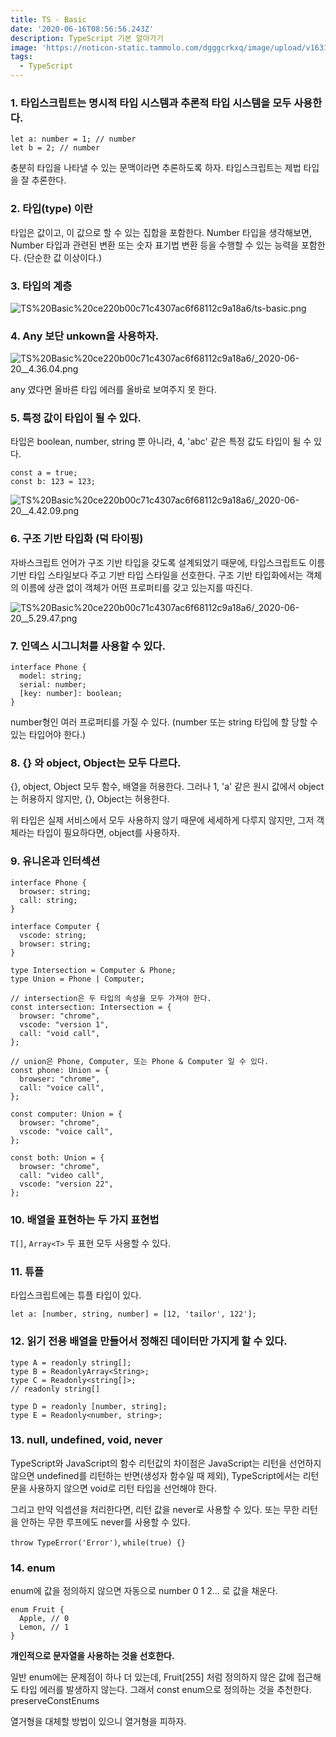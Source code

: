 ```yaml
---
title: TS - Basic
date: '2020-06-16T08:56:56.243Z'
description: TypeScript 기본 알아가기
image: 'https://noticon-static.tammolo.com/dgggcrkxq/image/upload/v1631952586/tlog/cover/typescript_edpims.jpg'
tags:
  - TypeScript
---
```


### 1. 타입스크립트는 명시적 타입 시스템과 추론적 타입 시스템을 모두 사용한다.

```tsx
let a: number = 1; // number
let b = 2; // number
```

충분히 타입을 나타낼 수 있는 문맥이라면 추론하도록 하자. 타입스크립트는 제법 타입을 잘 추론한다.

### 2. 타입(type) 이란

타입은 값이고, 이 값으로 할 수 있는 집합을 포함한다. Number 타입을 생각해보면, Number 타입과 관련된 변환 또는 숫자 표기법 변환 등을 수행할 수 있는 능력을 포함한다. (단순한 값 이상이다.)

### 3. 타입의 계층

![TS%20Basic%20ce220b00c71c4307ac6f68112c9a18a6/ts-basic.png](TS%20Basic%20ce220b00c71c4307ac6f68112c9a18a6/ts-basic.png)

### 4. Any 보단 unkown을 사용하자.

![TS%20Basic%20ce220b00c71c4307ac6f68112c9a18a6/_2020-06-20__4.36.04.png](TS%20Basic%20ce220b00c71c4307ac6f68112c9a18a6/_2020-06-20__4.36.04.png)

any 였다면 올바른 타입 에러를 올바로 보여주지 못 한다.

### 5. 특정 값이 타입이 될 수 있다.

타입은 boolean, number, string 뿐 아니라, 4, 'abc' 같은 특정 값도 타입이 될 수 있다.

```tsx
const a = true;
const b: 123 = 123;
```

![TS%20Basic%20ce220b00c71c4307ac6f68112c9a18a6/_2020-06-20__4.42.09.png](TS%20Basic%20ce220b00c71c4307ac6f68112c9a18a6/_2020-06-20__4.42.09.png)

### 6. 구조 기반 타입화 (덕 타이핑)

자바스크립트 언어가 구조 기반 타입을 갖도록 설계되었기 때문에, 타입스크립트도 이름 기반 타입 스타일보다 주고 기반 타입 스타일을 선호한다. 구조 기반 타입화에서는 객체의 이름에 상관 없이 객체가 어떤 프로퍼티를 갖고 있는지를 따진다.

![TS%20Basic%20ce220b00c71c4307ac6f68112c9a18a6/_2020-06-20__5.29.47.png](TS%20Basic%20ce220b00c71c4307ac6f68112c9a18a6/_2020-06-20__5.29.47.png)

### 7. 인덱스 시그니처를 사용할 수 있다.

```tsx
interface Phone {
  model: string;
  serial: number;
  [key: number]: boolean;
}
```

number형인 여러 프로퍼티를 가질 수 있다. (number 또는 string 타입에 할 당할 수 있는 타입어야 한다.)

### 8. {} 와 object, Object는 모두 다르다.

{}, object, Object 모두 함수, 배열을 허용한다. 그러나 1, 'a' 같은 원시 값에서 object는 허용하지 않지만, {}, Object는 허용한다.

위 타입은 실제 서비스에서 모두 사용하지 않기 때문에 세세하게 다루지 않지만, 그저 객체라는 타입이 필요하다면, object를 사용하자.

### 9. 유니온과 인터섹션

```tsx
interface Phone {
  browser: string;
  call: string;
}

interface Computer {
  vscode: string;
  browser: string;
}

type Intersection = Computer & Phone;
type Union = Phone | Computer;

// intersection은 두 타입의 속성을 모두 가져야 한다.
const intersection: Intersection = {
  browser: "chrome",
  vscode: "version 1",
  call: "void call",
};

// union은 Phone, Computer, 또는 Phone & Computer 일 수 있다.
const phone: Union = {
  browser: "chrome",
  call: "voice call",
};

const computer: Union = {
  browser: "chrome",
  vscode: "voice call",
};

const both: Union = {
  browser: "chrome",
  call: "video call",
  vscode: "version 22",
};
```

### 10. 배열을 표현하는 두 가지 표현법

`T[]`, `Array<T>` 두 표현 모두 사용할 수 있다.

### 11. 튜플

타입스크립트에는 튜플 타입이 있다.

```tsx
let a: [number, string, number] = [12, 'tailor', 122'];
```

### 12. 읽기 전용 배열을 만들어서 정해진 데이터만 가지게 할 수 있다.

```tsx
type A = readonly string[];
type B = ReadonlyArray<String>;
type C = Readonly<string[]>;
// readonly string[]

type D = readonly [number, string];
type E = Readonly<number, string>;
```

### 13. null, undefined, void, never

TypeScript와 JavaScript의 함수 리턴값의 차이점은 JavaScript는 리턴을 선언하지 않으면 undefined를 리턴하는 반면(생성자 함수일 때 제외), TypeScript에서는 리턴문을 사용하지 않으면 void로 리턴 타입을 선언해야 한다.

그리고 만약 익셉션을 처리한다면, 리턴 값을 never로 사용할 수 있다. 또는 무한 리턴을 안하는 무한 루프에도 never를 사용할 수 있다.

`throw TypeError('Error')`, `while(true) {}`

### 14. enum

enum에 값을 정의하지 않으면 자동으로 number 0 1 2... 로 값을 채운다.

```tsx
enum Fruit {
  Apple, // 0
  Lemon, // 1
}
```

**개인적으로 문자열을 사용하는 것을 선호한다.**

일반 enum에는 문제점이 하나 더 있는데, Fruit[255] 처럼 정의하지 않은 값에 접근해도 타입 에러를 발생하지 않는다. 그래서 const enum으로 정의하는 것을 추천한다.
preserveConstEnums

열거형을 대체할 방법이 있으니 열거형을 피하자.
